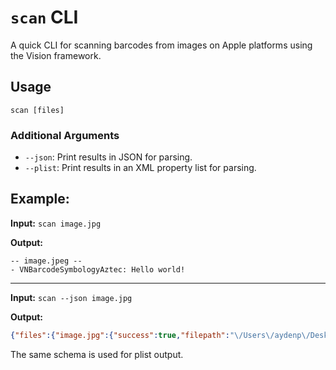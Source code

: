 #  `scan` CLI

A quick CLI for scanning barcodes from images on Apple platforms using the Vision framework.

## Usage

`scan [files]`

### Additional Arguments

- `--json`: Print results in JSON for parsing.
- `--plist`: Print results in an XML property list for parsing.

## Example:

**Input:** `scan image.jpg`

**Output:** 
```
-- image.jpeg --
- VNBarcodeSymbologyAztec: Hello world!
```

---

**Input:** `scan --json image.jpg`

**Output:** 
```json
{"files":{"image.jpg":{"success":true,"filepath":"\/Users\/aydenp\/Desktop\/image.jpg","barcodes":[{"type":"VNBarcodeSymbologyAztec","data":"Hello world!"}]}}}
```

The same schema is used for plist output.
